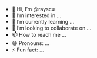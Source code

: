 - 👋 Hi, I’m @rayscu
- 👀 I’m interested in ...
- 🌱 I’m currently learning ...
- 💞️ I’m looking to collaborate on ...
- 📫 How to reach me ...
- 😄 Pronouns: ...
- ⚡ Fun fact: ...

<!---
rayscu/rayscu is a ✨ special ✨ repository because its `README.md` (this file) appears on your GitHub profile.
You can click the Preview link to take a look at your changes.
--->
